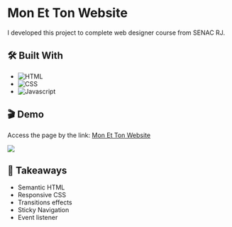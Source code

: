 # Mon Et Ton Website

I developed this project to complete web designer course from SENAC RJ.

## 🛠️ Built With

- ![HTML](https://img.shields.io/badge/HTML5-E34F26?style=for-the-badge&logo=html5&logoColor=white)
- ![CSS](https://img.shields.io/badge/CSS3-1572B6?style=for-the-badge&logo=css3&logoColor=white)
- ![Javascript](https://img.shields.io/badge/JavaScript-F7DF1E?style=for-the-badge&logo=javascript&logoColor=black)

## 🎬 Demo

Access the page by the link: [Mon Et Ton Website](https://monetton.netlify.app/index.html)

![](https://github.com/flaviosp15/mon-et-ton-website/blob/main/img/monnetton.gif)

## 🧠 Takeaways

- Semantic HTML
- Responsive CSS
- Transitions effects
- Sticky Navigation
- Event listener
